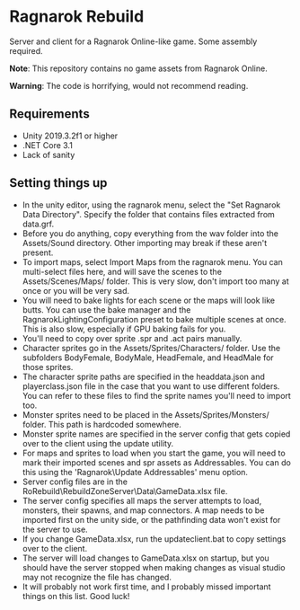 # Ragnarok Rebuild

Server and client for a Ragnarok Online-like game. Some assembly required.

**Note**: This repository contains no game assets from Ragnarok Online.

**Warning**: The code is horrifying, would not recommend reading.

## Requirements

- Unity 2019.3.2f1 or higher
- .NET Core 3.1
- Lack of sanity

## Setting things up

- In the unity editor, using the ragnarok menu, select the "Set Ragnarok Data Directory". Specify the folder that contains files extracted from data.grf.
- Before you do anything, copy everything from the wav folder into the Assets/Sound directory. Other importing may break if these aren't present.
- To import maps, select Import Maps from the ragnarok menu. You can multi-select files here, and will save the scenes to the Assets/Scenes/Maps/ folder. This is very slow, don't import too many at once or you will be very sad.
- You will need to bake lights for each scene or the maps will look like butts. You can use the bake manager and the RagnarokLightingConfiguration preset to bake multiple scenes at once. This is also slow, especially if GPU baking fails for you.
- You'll need to copy over sprite .spr and .act pairs manually.
- Character sprites go in the Assets/Sprites/Characters/ folder. Use the subfolders BodyFemale, BodyMale, HeadFemale, and HeadMale for those sprites.
- The character sprite paths are specified in the headdata.json and playerclass.json file in the case that you want to use different folders. You can refer to these files to find the sprite names you'll need to import too.
- Monster sprites need to be placed in the Assets/Sprites/Monsters/ folder. This path is hardcoded somewhere.
- Monster sprite names are specified in the server config that gets copied over to the client using the update utility.
- For maps and sprites to load when you start the game, you will need to mark their imported scenes and spr assets as Addressables. You can do this using the 'Ragnarok\Update Addressables' menu option.
- Server config files are in the RoRebuild\RebuildZoneServer\Data\GameData.xlsx file.
- The server config specifies all maps the server attempts to load, monsters, their spawns, and map connectors. A map needs to be imported first on the unity side, or the pathfinding data won't exist for the server to use.
- If you change GameData.xlsx, run the updateclient.bat to copy settings over to the client.
- The server will load changes to GameData.xlsx on startup, but you should have the server stopped when making changes as visual studio may not recognize the file has changed.
- It will probably not work first time, and I probably missed important things on this list. Good luck!